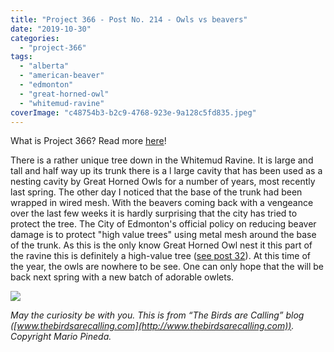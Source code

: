 ```yaml
---
title: "Project 366 - Post No. 214 - Owls vs beavers"
date: "2019-10-30"
categories: 
  - "project-366"
tags: 
  - "alberta"
  - "american-beaver"
  - "edmonton"
  - "great-horned-owl"
  - "whitemud-ravine"
coverImage: "c48754b3-b2c9-4768-923e-9a128c5fd835.jpeg"
---
```


What is Project 366? Read more [here](https://thebirdsarecalling.com/2019/03/29/project-366/)!

There is a rather unique tree down in the Whitemud Ravine. It is large and tall and half way up its trunk there is a l large cavity that has been used as a nesting cavity by Great Horned Owls for a number of years, most recently last spring. The other day I noticed that the base of the trunk had been wrapped in wired mesh. With the beavers coming back with a vengeance over the last few weeks it is hardly surprising that the city has tried to protect the tree. The City of Edmonton's official policy on reducing beaver damage is to protect "high value trees" using metal mesh around the base of the trunk. As this is the only know Great Horned Owl nest it this part of the ravine this is definitely a high-value tree ([see post 32](https://thebirdsarecalling.com/2019/04/29/project-366-post-no-032-great-horned-owl-family/)). At this time of the year, the owls are nowhere to be see. One can only hope that the will be back next spring with a new batch of adorable owlets.

![](https://thebirdsarecallingandimustgo.files.wordpress.com/2019/10/c48754b3-b2c9-4768-923e-9a128c5fd835.jpeg?w=1024)

_May the curiosity be with you. This is from “The Birds are Calling” blog ([www.thebirdsarecalling.com](http://www.thebirdsarecalling.com)). Copyright Mario Pineda._
